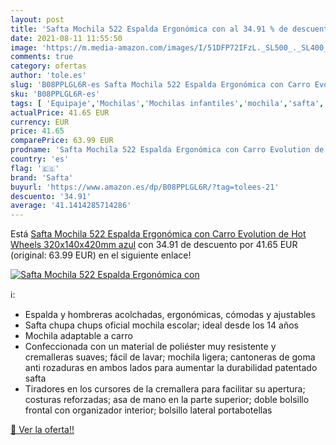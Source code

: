 ```yaml
---
layout: post
title: 'Safta Mochila 522 Espalda Ergonómica con al 34.91 % de descuento'
date: 2021-08-11 11:55:50
image: 'https://m.media-amazon.com/images/I/51DFP72IFzL._SL500_._SL400_.jpg'
comments: true
category: ofertas
author: 'tole.es'
slug: 'B08PPLGL6R-es Safta Mochila 522 Espalda Ergonómica con Carro Evolution...'
sku: 'B08PPLGL6R-es'
tags: [ 'Equipaje','Mochilas','Mochilas infantiles','mochila','safta', ]
actualPrice: 41.65 EUR
currency: EUR
price: 41.65
comparePrice: 63.99 EUR
prodname: 'Safta Mochila 522 Espalda Ergonómica con Carro Evolution de Hot Wheels  320x140x420mm  azul'
country: 'es'
flag: '🇪🇸'
brand: 'Safta'
buyurl: 'https://www.amazon.es/dp/B08PPLGL6R/?tag=tolees-21'
descuento: '34.91'
average: '41.1414285714286'
---
```


Está [Safta Mochila 522 Espalda Ergonómica con Carro Evolution de Hot Wheels  320x140x420mm  azul](https://www.amazon.es/dp/B08PPLGL6R/?tag=tolees-21) con 34.91 de descuento por 41.65 EUR (original: 63.99 EUR) en el siguiente enlace!

[![Safta Mochila 522 Espalda Ergonómica con](https://m.media-amazon.com/images/I/51DFP72IFzL._SL500_._SL400_.jpg)](https://www.amazon.es/dp/B08PPLGL6R/?tag=tolees-21)

ℹ️:

- Espalda y hombreras acolchadas, ergonómicas, cómodas y ajustables
- Safta chupa chups oficial mochila escolar; ideal desde los 14 años
- Mochila adaptable a carro
- Confeccionada con un material de poliéster muy resistente y cremalleras suaves; fácil de lavar; mochila ligera; cantoneras de goma anti rozaduras en ambos lados para aumentar la durabilidad patentado safta
- Tiradores en los cursores de la cremallera para facilitar su apertura; costuras reforzadas; asa de mano en la parte superior; doble bolsillo frontal con organizador interior; bolsillo lateral portabotellas

[🛒 Ver la oferta!!](https://www.amazon.es/dp/B08PPLGL6R/?tag=tolees-21)
